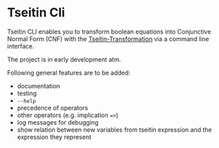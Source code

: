# Tseitin Cli

Tseitin CLI enables you to transform boolean equations into Conjunctive Normal Form (CNF) with the [Tseitin-Transformation](https://en.wikipedia.org/wiki/Tseytin_transformation) via a command line interface.

The project is in early development atm.

Following general features are to be added:
- documentation
- testing
- `--help`
- precedence of operators
- other operators (e.g. implication `=>`)
- log messages for debugging
- show relation between new variables from tseitin expression and the expression they represent

